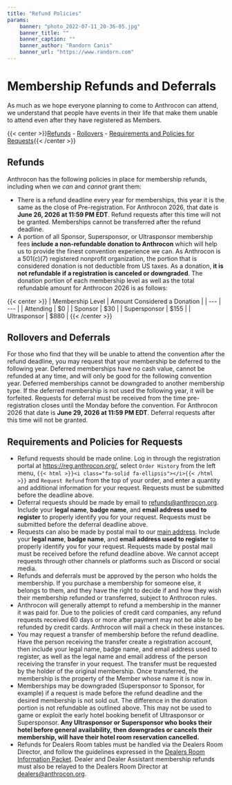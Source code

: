 ```yaml
---
title: "Refund Policies"
params:
    banner: "photo_2022-07-11_20-36-05.jpg"
    banner_title: ""
    banner_caption: ""
    banner_author: "Randorn Canis"
    banner_url: "https://www.randorn.com"
---
```


# Membership Refunds and Deferrals

As much as we hope everyone planning to come to Anthrocon can attend, we understand that people have events in their life that make them unable to attend even after they have registered as Members.

{{< center >}}[Refunds](#refunds) - [Rollovers](#rollovers-and-deferrals) - [Requirements and Policies for Requests](#requirements-and-policies-for-requests){{< /center >}}

## Refunds

Anthrocon has the following policies in place for membership refunds, including when we *can* and *cannot* grant them:

- There is a refund deadline every year for memberships, this year it is the same as the close of Pre-registration. For Anthrocon 2026, that date is **June 26, 2026 at 11:59 PM EDT**. Refund requests after this time will not be granted. Memberships cannot be transferred after the refund deadline.
- A portion of all Sponsor, Supersponsor, or Ultrasponsor membership fees **include a non-refundable donation to Anthrocon** which will help us to provide the finest convention experience we can. As Anthrocon is a 501(c)(7) registered nonprofit organization, the portion that is considered donation is not deductible from US taxes. As a donation, **it is not refundable if a registration is canceled or downgraded**. The donation portion of each membership level as well as the total refundable amount for Anthrocon 2026 is as follows:

{{< center >}}
| Membership Level | Amount Considered a Donation |
| --- | --- |
| Attending | $0 |
| Sponsor | $30 |
| Supersponsor | $155 |
| Ultrasponsor | $880 |
{{< /center >}}

## Rollovers and Deferrals

For those who find that they will be unable to attend the convention after the refund deadline, you may request that your membership be deferred to the following year. Deferred memberships have no cash value, cannot be refunded at any time, and will only be good for the following convention year. Deferred memberships cannot be downgraded to another membership type. If the deferred membership is not used the following year, it will be forfeited. Requests for deferral must be received from the time pre-registration closes until the Monday before the convention. For Anthrocon 2026 that date is **June 29, 2026 at 11:59 PM EDT**. Deferral requests after this time will not be granted.

## Requirements and Policies for Requests

- Refund requests should be made online. Log in through the registration portal at <https://reg.anthrocon.org/>, select `Order History` from the left menu, `{{< html >}}<i class="fa-solid fa-ellipsis"></i>{{< /html >}}` and `Request Refund` from the top of your order, and enter a quantity and additional information for your request. Requests must be submitted before the deadline above.
- Deferral requests should be made by email to <refunds@anthrocon.org>. Include your **legal name**, **badge name**, and **email address used to register** to properly identify you for your request. Requests must be submitted before the deferral deadline above.
- Requests can also be made by postal mail to our [main address](https://www.anthrocon.org/contact/). Include your **legal name**, **badge name**, and **email address used to register** to properly identify you for your request. Requests made by postal mail must be received before the refund deadline above. We cannot accept requests through other channels or platforms such as Discord or social media.
- Refunds and deferrals must be approved by the person who holds the membership. If you purchase a membership for someone else, it belongs to them, and they have the right to decide if and how they wish their membership refunded or transferred, subject to Anthrocon rules.
- Anthrocon will generally attempt to refund a membership in the manner it was paid for. Due to the policies of credit card companies, any refund requests received 60 days or more after payment may not be able to be refunded by credit cards. Anthrocon will mail a check in these instances.
- You may request a transfer of membership before the refund deadline. Have the person receiving the transfer create a registration account, then include your legal name, badge name, and email address used to register, as well as the legal name and email address of the person receiving the transfer in your request. The transfer must be requested by the holder of the original membership. Once transferred, the membership is the property of the Member whose name it is now in.
- Memberships may be downgraded (Supersponsor to Sponsor, for example) if a request is made before the refund deadline and the desired membership is not sold out. The difference in the donation portion is not refundable as outlined above. This may not be used to game or exploit the early hotel booking benefit of Ultrasponsor or Supersponsor. **Any Ultrasponsor or Supersponsor who books their hotel before general availability, then downgrades or cancels their membership, will have their hotel room reservation cancelled.**
- Refunds for Dealers Room tables must be handled via the Dealers Room Director, and follow the guidelines expressed in the [Dealers Room Information Packet](https://www.anthrocon.org/drip/). Dealer and Dealer Assistant membership refunds must also be relayed to the Dealers Room Director at <dealers@anthrocon.org>.
